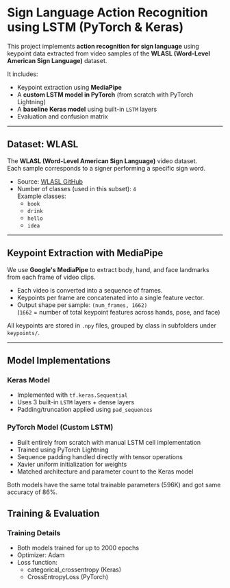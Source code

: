 # Sign Language Action Recognition using LSTM (PyTorch & Keras)

This project implements **action recognition for sign language** using keypoint data extracted from video samples of the **WLASL (Word-Level American Sign Language)** dataset.

It includes:
- Keypoint extraction using **MediaPipe**
- A **custom LSTM model in PyTorch** (from scratch with PyTorch Lightning)
- A **baseline Keras model** using built-in `LSTM` layers
- Evaluation and confusion matrix

---

## Dataset: WLASL

The **WLASL (Word-Level American Sign Language)** video dataset.  
Each sample corresponds to a signer performing a specific sign word.

- Source: [WLASL GitHub](https://github.com/dxli94/WLASL)
- Number of classes (used in this subset): `4`  
  Example classes:
  - `book`
  - `drink`
  - `hello`
  - `idea`

---

## Keypoint Extraction with MediaPipe

We use **Google's MediaPipe** to extract body, hand, and face landmarks from each frame of video clips.

- Each video is converted into a sequence of frames.
- Keypoints per frame are concatenated into a single feature vector.
- Output shape per sample: `(num_frames, 1662)`  
  (`1662` = number of total keypoint features across hands, pose, and face)

All keypoints are stored in `.npy` files, grouped by class in subfolders under `keypoints/`.

---

## Model Implementations

### Keras Model

- Implemented with `tf.keras.Sequential`
- Uses 3 built-in `LSTM` layers + dense layers
- Padding/truncation applied using `pad_sequences`

### PyTorch Model (Custom LSTM)

- Built entirely from scratch with manual LSTM cell implementation
- Trained using PyTorch Lightning
- Sequence padding handled directly with tensor operations
- Xavier uniform initialization for weights
- Matched architecture and parameter count to the Keras model

Both models have the same total trainable parameters (596K) and got same accuracy of 86%.


## Training & Evaluation
### Training Details

- Both models trained for up to 2000 epochs
- Optimizer: Adam
- Loss function:
  - categorical_crossentropy (Keras)
  - CrossEntropyLoss (PyTorch)


